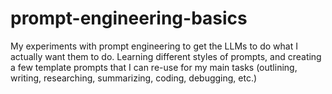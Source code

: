 # prompt-engineering-basics
My experiments with prompt engineering to get the LLMs to do what I actually want them to do. Learning different styles of prompts, and creating a few template prompts that I can re-use for my main tasks (outlining, writing, researching, summarizing, coding, debugging, etc.)
